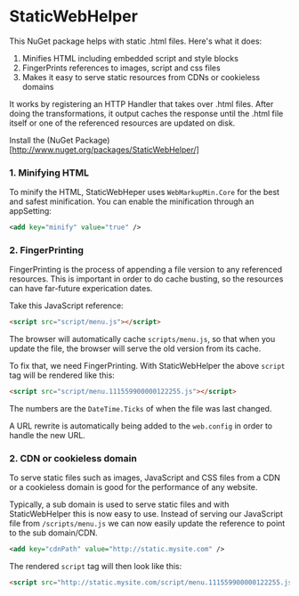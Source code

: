 StaticWebHelper
===============

This NuGet package helps with static .html files. Here's what it does:

1. Minifies HTML including embedded script and style blocks
2. FingerPrints references to images, script and css files
3. Makes it easy to serve static resources from CDNs or cookieless domains

It works by registering an HTTP Handler that takes over .html files. After
doing the transformations, it output caches the response until the .html file
itself or one of the referenced resources are updated on disk.

Install the (NuGet Package)[http://www.nuget.org/packages/StaticWebHelper/]

### 1. Minifying HTML

To minify the HTML, StaticWebHeper uses `WebMarkupMin.Core` for the best and
safest minification. You can enable the minification through an appSetting:

```xml
<add key="minify" value="true" />
```

### 2. FingerPrinting

FingerPrinting is the process of appending a file version to any referenced
resources. This is important in order to do cache busting, so the resources
can have far-future experication dates.

Take this JavaScript reference:

```html
<script src="script/menu.js"></script>
```

The browser will automatically cache `scripts/menu.js`, so that when you
update the file, the browser will serve the old version from its cache.

To fix that, we need FingerPrinting. With StaticWebHelper the above `script`
tag will be rendered like this:

```html
<script src="script/menu.111559900000122255.js"></script>
```

The numbers are the `DateTime.Ticks` of when the file was last changed.

A URL rewrite is automatically being added to the `web.config` in order
to handle the new URL.

### 2. CDN or cookieless domain

To serve static files such as images, JavaScript and CSS files from a 
CDN or a cookieless domain is good for the performance of any website.

Typically, a sub domain is used to serve static files and with 
StaticWebHelper this is now easy to use. Instead of serving our 
JavaScript file from `/scripts/menu.js` we can now easily update the
reference to point to the sub domain/CDN.

```xml
<add key="cdnPath" value="http://static.mysite.com" />
```

The rendered `script` tag will then look like this:

```html
<script src="http://static.mysite.com/script/menu.111559900000122255.js"></script>
```

